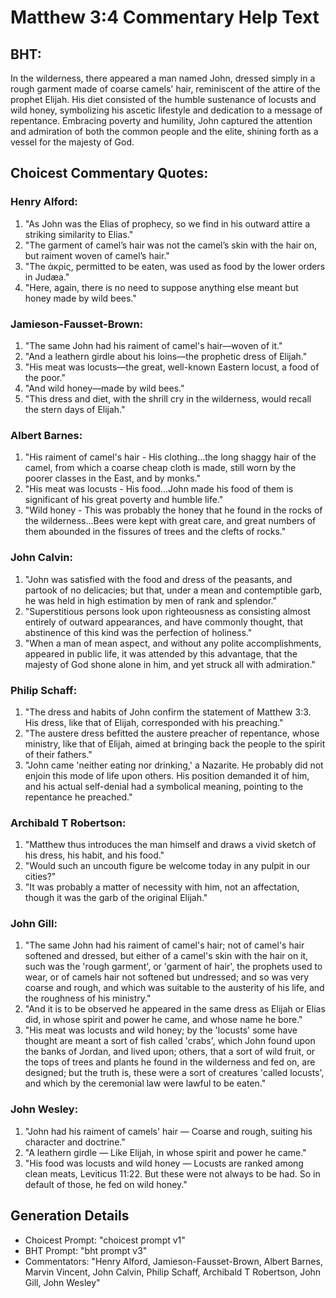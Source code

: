 # Matthew 3:4 Commentary Help Text

## BHT:
In the wilderness, there appeared a man named John, dressed simply in a rough garment made of coarse camels' hair, reminiscent of the attire of the prophet Elijah. His diet consisted of the humble sustenance of locusts and wild honey, symbolizing his ascetic lifestyle and dedication to a message of repentance. Embracing poverty and humility, John captured the attention and admiration of both the common people and the elite, shining forth as a vessel for the majesty of God.

## Choicest Commentary Quotes:
### Henry Alford:
1. "As John was the Elias of prophecy, so we find in his outward attire a striking similarity to Elias."
2. "The garment of camel’s hair was not the camel’s skin with the hair on, but raiment woven of camel’s hair."
3. "The ἀκρίς, permitted to be eaten, was used as food by the lower orders in Judæa."
4. "Here, again, there is no need to suppose anything else meant but honey made by wild bees."

### Jamieson-Fausset-Brown:
1. "The same John had his raiment of camel's hair—woven of it." 
2. "And a leathern girdle about his loins—the prophetic dress of Elijah." 
3. "His meat was locusts—the great, well-known Eastern locust, a food of the poor." 
4. "And wild honey—made by wild bees." 
5. "This dress and diet, with the shrill cry in the wilderness, would recall the stern days of Elijah."

### Albert Barnes:
1. "His raiment of camel's hair - His clothing...the long shaggy hair of the camel, from which a coarse cheap cloth is made, still worn by the poorer classes in the East, and by monks."
2. "His meat was locusts - His food...John made his food of them is significant of his great poverty and humble life."
3. "Wild honey - This was probably the honey that he found in the rocks of the wilderness...Bees were kept with great care, and great numbers of them abounded in the fissures of trees and the clefts of rocks."

### John Calvin:
1. "John was satisfied with the food and dress of the peasants, and partook of no delicacies; but that, under a mean and contemptible garb, he was held in high estimation by men of rank and splendor."
2. "Superstitious persons look upon righteousness as consisting almost entirely of outward appearances, and have commonly thought, that abstinence of this kind was the perfection of holiness."
3. "When a man of mean aspect, and without any polite accomplishments, appeared in public life, it was attended by this advantage, that the majesty of God shone alone in him, and yet struck all with admiration."

### Philip Schaff:
1. "The dress and habits of John confirm the statement of Matthew 3:3. His dress, like that of Elijah, corresponded with his preaching." 
2. "The austere dress befitted the austere preacher of repentance, whose ministry, like that of Elijah, aimed at bringing back the people to the spirit of their fathers." 
3. "John came 'neither eating nor drinking,' a Nazarite. He probably did not enjoin this mode of life upon others. His position demanded it of him, and his actual self-denial had a symbolical meaning, pointing to the repentance he preached."

### Archibald T Robertson:
1. "Matthew thus introduces the man himself and draws a vivid sketch of his dress, his habit, and his food."
2. "Would such an uncouth figure be welcome today in any pulpit in our cities?"
3. "It was probably a matter of necessity with him, not an affectation, though it was the garb of the original Elijah."

### John Gill:
1. "The same John had his raiment of camel's hair; not of camel's hair softened and dressed, but either of a camel's skin with the hair on it, such was the 'rough garment', or 'garment of hair', the prophets used to wear, or of camels hair not softened but undressed; and so was very coarse and rough, and which was suitable to the austerity of his life, and the roughness of his ministry."
2. "And it is to be observed he appeared in the same dress as Elijah or Elias did, in whose spirit and power he came, and whose name he bore."
3. "His meat was locusts and wild honey; by the 'locusts' some have thought are meant a sort of fish called 'crabs', which John found upon the banks of Jordan, and lived upon; others, that a sort of wild fruit, or the tops of trees and plants he found in the wilderness and fed on, are designed; but the truth is, these were a sort of creatures 'called locusts', and which by the ceremonial law were lawful to be eaten."

### John Wesley:
1. "John had his raiment of camels' hair — Coarse and rough, suiting his character and doctrine."
2. "A leathern girdle — Like Elijah, in whose spirit and power he came."
3. "His food was locusts and wild honey — Locusts are ranked among clean meats, Leviticus 11:22. But these were not always to be had. So in default of those, he fed on wild honey."


## Generation Details
- Choicest Prompt: "choicest prompt v1"
- BHT Prompt: "bht prompt v3"
- Commentators: "Henry Alford, Jamieson-Fausset-Brown, Albert Barnes, Marvin Vincent, John Calvin, Philip Schaff, Archibald T Robertson, John Gill, John Wesley"
